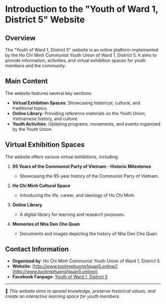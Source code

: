 # Introduction to the "Youth of Ward 1, District 5" Website

## Overview
The "Youth of Ward 1, District 5" website is an online platform implemented by the Ho Chi Minh Communist Youth Union of Ward 1, District 5. It aims to provide information, activities, and virtual exhibition spaces for youth members and the community.

## Main Content
The website features several key sections:

- **Virtual Exhibition Spaces**: Showcasing historical, cultural, and traditional topics.
- **Online Library**: Providing reference materials on the Youth Union, Vietnamese history, and culture.
- **Youth Activities**: Updating programs, movements, and events organized by the Youth Union.

## Virtual Exhibition Spaces
The website offers various virtual exhibitions, including:

1. **95 Years of the Communist Party of Vietnam - Historic Milestones**
   - Showcasing the 95-year history of the Communist Party of Vietnam.
   
2. **Ho Chi Minh Cultural Space**
   - Introducing the life, career, and ideology of Ho Chi Minh.
   
3. **Online Library**
   - A digital library for learning and research purposes.
   
4. **Memories of Nha Den Cho Quan**
   - Documents and images depicting the history of Nha Den Cho Quan.
   
## Contact Information
- **Organized by**: Ho Chi Minh Communist Youth Union of Ward 1, District 5
- **Website**: [http://www.tuoitrephuong1quan5.online/](http://www.tuoitrephuong1quan5.online/)
- **Facebook Fanpage**: [Youth of Ward 1, District 5](https://www.facebook.com/profile.php?id=100069341344168)

---
📌 *This website aims to spread knowledge, preserve historical values, and create an interactive learning space for youth members.*

